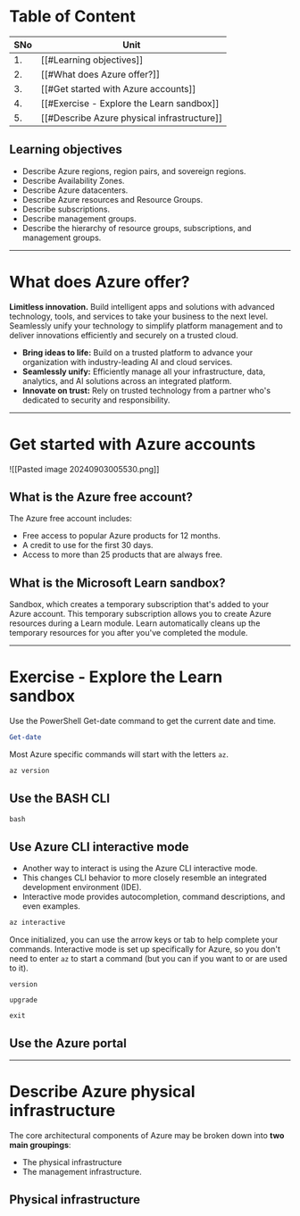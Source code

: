 # Table of Content

| SNo | Unit                                        |
| --- | ------------------------------------------- |
| 1.  | [[#Learning objectives]]                    |
| 2.  | [[#What does Azure offer?]]                 |
| 3.  | [[#Get started with Azure accounts]]        |
| 4.  | [[#Exercise - Explore the Learn sandbox]]   |
| 5.  | [[#Describe Azure physical infrastructure]] |
## Learning objectives

- Describe Azure regions, region pairs, and sovereign regions.
- Describe Availability Zones.
- Describe Azure datacenters.
- Describe Azure resources and Resource Groups.
- Describe subscriptions.
- Describe management groups.
- Describe the hierarchy of resource groups, subscriptions, and management groups.

---
# What does Azure offer?

**Limitless innovation.** Build intelligent apps and solutions with advanced technology, tools, and services to take your business to the next level. Seamlessly unify your technology to simplify platform management and to deliver innovations efficiently and securely on a trusted cloud.

- **Bring ideas to life:** Build on a trusted platform to advance your organization with industry-leading AI and cloud services.
- **Seamlessly unify:** Efficiently manage all your infrastructure, data, analytics, and AI solutions across an integrated platform.
- **Innovate on trust:** Rely on trusted technology from a partner who's dedicated to security and responsibility.

---
# Get started with Azure accounts

![[Pasted image 20240903005530.png]]

## What is the Azure free account?

The Azure free account includes:

- Free access to popular Azure products for 12 months.
- A credit to use for the first 30 days.
- Access to more than 25 products that are always free.
## What is the Microsoft Learn sandbox?

Sandbox, which creates a temporary subscription that's added to your Azure account. This temporary subscription allows you to create Azure resources during a Learn module. Learn automatically cleans up the temporary resources for you after you've completed the module.

---
# Exercise - Explore the Learn sandbox

Use the PowerShell Get-date command to get the current date and time.
```powershell
Get-date
```

Most Azure specific commands will start with the letters `az`.

```powershell
az version
```
## Use the BASH CLI

```powershell
bash
```
## Use Azure CLI interactive mode

- Another way to interact is using the Azure CLI interactive mode. 
- This changes CLI behavior to more closely resemble an integrated development environment (IDE). 
- Interactive mode provides autocompletion, command descriptions, and even examples.

```bash
az interactive
```

Once initialized, you can use the arrow keys or tab to help complete your commands. Interactive mode is set up specifically for Azure, so you don't need to enter `az` to start a command (but you can if you want to or are used to it).

```
version
```

```
upgrade
```

```
exit
```
## Use the Azure portal

---
# Describe Azure physical infrastructure

The core architectural components of Azure may be broken down into **two main groupings**:
- The physical infrastructure
- The management infrastructure.
## Physical infrastructure

